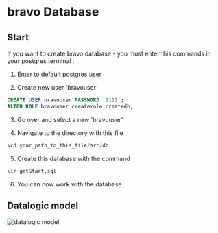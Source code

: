 # bravo Database

## Start

If you want to create bravo database - you must enter this commands in your postgres terminal :

1. Enter to default postgres user

2. Create new user 'bravouser'

 ```sql
CREATE USER bravouser PASSWORD '1111';
ALTER ROLE bravouser createrole createdb;
 ```

3. Go over and select a new 'bravouser'

4. Navigate to the directory with this file

 ```sql
\cd your_path_to_this_file/src/db
 ```

5. Create this database with the command

 ```sql
\ir getStart.sql
 ```

6. You can now work with the database

## Datalogic model

![datalogic model](...)